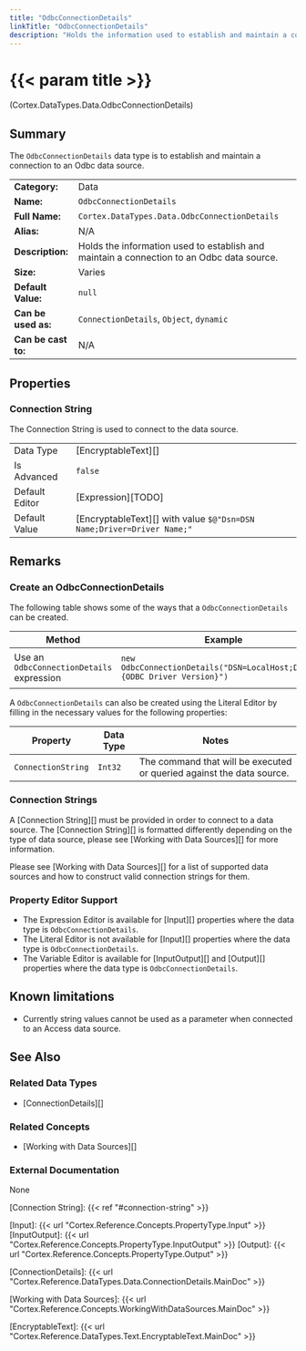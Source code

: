 ```yaml
---
title: "OdbcConnectionDetails"
linkTitle: "OdbcConnectionDetails"
description: "Holds the information used to establish and maintain a connection to an Odbc data source."
---
```


# {{< param title >}}

<p class="namespace">(Cortex.DataTypes.Data.OdbcConnectionDetails)</p>

## Summary

The `OdbcConnectionDetails` data type is to establish and maintain a connection to an Odbc data source.

| | |
|-|-|
| **Category:**          | Data |
| **Name:**              | `OdbcConnectionDetails` |
| **Full Name:**         | `Cortex.DataTypes.Data.OdbcConnectionDetails` |
| **Alias:**             | N/A |
| **Description:**       | Holds the information used to establish and maintain a connection to an Odbc data source.  |
| **Size:**              | Varies |
| **Default Value:**     | `null` |
| **Can be used as:**    | `ConnectionDetails`, `Object`, `dynamic` |
| **Can be cast to:**    | N/A |

## Properties

### Connection String

The Connection String is used to connect to the data source.

| | |
|--------------------|---------------------------|
| Data Type | [EncryptableText][] |
| Is Advanced | `false` |
| Default Editor | [Expression][TODO] |
| Default Value | [EncryptableText][] with value `$@"Dsn=DSN Name;Driver=Driver Name;"` |

## Remarks

### Create an OdbcConnectionDetails

The following table shows some of the ways that a `OdbcConnectionDetails` can be created.

| Method | Example | Result | Editor&nbsp;Support | Notes |
|-|-|-|-|-|
| Use an `OdbcConnectionDetails` expression | `new OdbcConnectionDetails("DSN=LocalHost;Driver={ODBC Driver Version}")` | `{"ConnectionString": "DSN=LocalHost;Driver={ODBC Driver Version}"}` | Expression |  |

A `OdbcConnectionDetails` can also be created using the Literal Editor by filling in the necessary values for the following properties:

| Property | Data Type | Notes |
|-|-|-|
| `ConnectionString`        | `Int32`   | The command that will be executed or queried against the data source. |

### Connection Strings

A [Connection String][] must be provided in order to connect to a data source. The [Connection String][] is formatted differently depending on the type of data source, please see [Working with Data Sources][] for more information.

Please see [Working with Data Sources][] for a list of supported data sources and how to construct valid connection strings for them.

### Property Editor Support

* The Expression Editor is available for [Input][] properties where the data type is `OdbcConnectionDetails`.
* The Literal Editor is not available for [Input][] properties where the data type is `OdbcConnectionDetails`.
* The Variable Editor is available for [InputOutput][] and [Output][] properties where the data type is `OdbcConnectionDetails`.

## Known limitations

* Currently string values cannot be used as a parameter when connected to an Access data source.

## See Also

### Related Data Types

* [ConnectionDetails][]

### Related Concepts

* [Working with Data Sources][]

### External Documentation

None

[Connection String]: {{< ref "#connection-string" >}}

[Input]: {{< url "Cortex.Reference.Concepts.PropertyType.Input" >}}
[InputOutput]: {{< url "Cortex.Reference.Concepts.PropertyType.InputOutput" >}}
[Output]: {{< url "Cortex.Reference.Concepts.PropertyType.Output" >}}

[ConnectionDetails]: {{< url "Cortex.Reference.DataTypes.Data.ConnectionDetails.MainDoc" >}}

[Working with Data Sources]: {{< url "Cortex.Reference.Concepts.WorkingWithDataSources.MainDoc" >}}

[EncryptableText]: {{< url "Cortex.Reference.DataTypes.Text.EncryptableText.MainDoc" >}}
